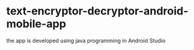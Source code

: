 # text-encryptor-decryptor-android-mobile-app
the app is developed using java programming in Android Studio
